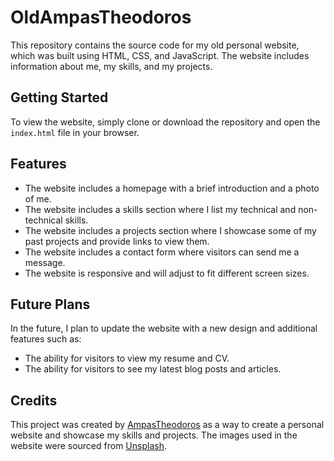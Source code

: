 # OldAmpasTheodoros

This repository contains the source code for my old personal website, which was built using HTML, CSS, and JavaScript. The website includes information about me, my skills, and my projects.

## Getting Started

To view the website, simply clone or download the repository and open the `index.html` file in your browser.

## Features

- The website includes a homepage with a brief introduction and a photo of me.
- The website includes a skills section where I list my technical and non-technical skills.
- The website includes a projects section where I showcase some of my past projects and provide links to view them.
- The website includes a contact form where visitors can send me a message.
- The website is responsive and will adjust to fit different screen sizes.

## Future Plans

In the future, I plan to update the website with a new design and additional features such as:

- The ability for visitors to view my resume and CV.
- The ability for visitors to see my latest blog posts and articles.

## Credits

This project was created by [AmpasTheodoros](https://github.com/AmpasTheodoros) as a way to create a personal website and showcase my skills and projects. The images used in the website were sourced from [Unsplash](https://unsplash.com/).
